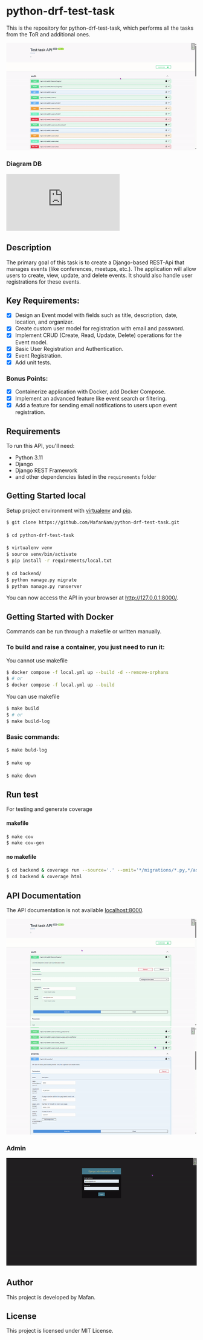 # python-drf-test-task

This is the repository for python-drf-test-task, which performs all the tasks from the ToR and additional ones.

![title](https://raw.githubusercontent.com/MafanNam/python-drf-test-task/main/screanshots/1.gif)

### Diagram DB

![Diagram](https://raw.githubusercontent.com/MafanNam/python-drf-test-task/main/diagram.pdf)

## Description

The primary goal of this task is to create a Django-based REST-Api that manages
events (like conferences, meetups, etc.). The application will allow users to create,
view, update, and delete events. It should also handle user registrations for these
events.

## Key Requirements:

- [x] Design an Event model with fields such as title, description, date, location,
  and organizer.
- [x] Create custom user model for registration with email and
  password.
- [x] Implement CRUD (Create, Read, Update, Delete) operations for the Event
  model.
- [x] Basic User Registration and Authentication.
- [x] Event Registration.
- [x] Add unit tests.

### Bonus Points:

- [x] Containerize application with Docker, add Docker Compose.
- [x] Implement an advanced feature like event search or filtering.
- [x] Add a feature for sending email notifications to users upon event registration.

## Requirements

To run this API, you'll need:

- Python 3.11
- Django
- Django REST Framework
- and other dependencies listed in the `requirements` folder

## Getting Started local

Setup project environment with [virtualenv](https://virtualenv.pypa.io) and [pip](https://pip.pypa.io).

```bash
$ git clone https://github.com/MafanNam/python-drf-test-task.git

$ cd python-drf-test-task

$ virtualenv venv
$ source venv/bin/activate
$ pip install -r requirements/local.txt

$ cd backend/
$ python manage.py migrate
$ python manage.py runserver
```

You can now access the API in your browser at http://127.0.0.1:8000/.

## Getting Started with Docker

Commands can be run through a makefile or written manually.

### To build and raise a container, you just need to run it:

You cannot use makefile

```bash
$ docker compose -f local.yml up --build -d --remove-orphans
$ # or
$ docker compose -f local.yml up --build
```

You can use makefile

```bash
$ make build
$ # or
$ make build-log
```

### Basic commands:

```bash
$ make buld-log

$ make up

$ make down
```

## Run test

For testing and generate coverage

#### makefile

```bash
$ make cov
$ make cov-gen
```

#### no makefile

```bash
$ cd backend & coverage run --source='.' --omit='*/migrations/*.py,*/asgi.py,*/wsgi.py,*/manage.py' manage.py test
$ cd backend & coverage html
```

## API Documentation

The API documentation is not available [localhost:8000](http://localhost:8000).

![endpoint](https://raw.githubusercontent.com/MafanNam/python-drf-test-task/main/screanshots/2.gif)
![endpoint](https://raw.githubusercontent.com/MafanNam/python-drf-test-task/main/screanshots/3.gif)

### Admin

![admin](https://raw.githubusercontent.com/MafanNam/python-drf-test-task/main/screanshots/4.gif)

## Author

This project is developed by Mafan.

## License

This project is licensed under MIT License.
